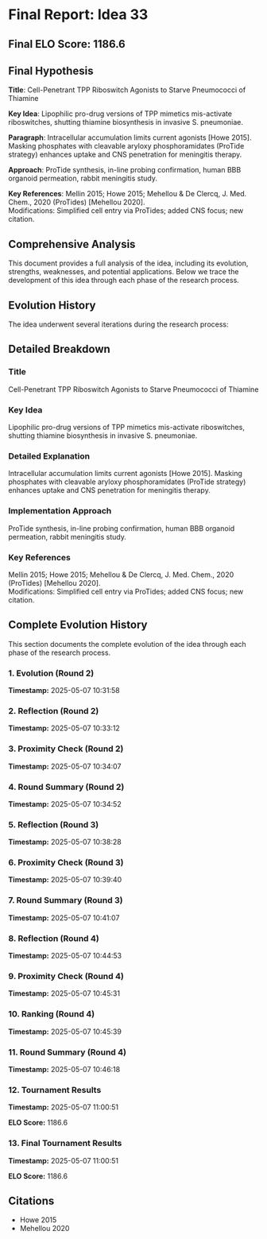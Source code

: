 # Final Report: Idea 33

## Final ELO Score: 1186.6

## Final Hypothesis

**Title**: Cell-Penetrant TPP Riboswitch Agonists to Starve Pneumococci of Thiamine

**Key Idea**: Lipophilic pro-drug versions of TPP mimetics mis-activate riboswitches, shutting thiamine biosynthesis in invasive S. pneumoniae.

**Paragraph**: Intracellular accumulation limits current agonists [Howe 2015].  Masking phosphates with cleavable aryloxy phosphoramidates (ProTide strategy) enhances uptake and CNS penetration for meningitis therapy.

**Approach**: ProTide synthesis, in-line probing confirmation, human BBB organoid permeation, rabbit meningitis study.

**Key References**: Mellin 2015; Howe 2015; Mehellou & De Clercq, J. Med. Chem., 2020 (ProTides) [Mehellou 2020].  
   Modifications: Simplified cell entry via ProTides; added CNS focus; new citation.

## Comprehensive Analysis

This document provides a full analysis of the idea, including its evolution, strengths, weaknesses, and potential applications. Below we trace the development of this idea through each phase of the research process.

## Evolution History

The idea underwent several iterations during the research process:

## Detailed Breakdown

### Title

Cell-Penetrant TPP Riboswitch Agonists to Starve Pneumococci of Thiamine

### Key Idea

Lipophilic pro-drug versions of TPP mimetics mis-activate riboswitches, shutting thiamine biosynthesis in invasive S. pneumoniae.

### Detailed Explanation

Intracellular accumulation limits current agonists [Howe 2015].  Masking phosphates with cleavable aryloxy phosphoramidates (ProTide strategy) enhances uptake and CNS penetration for meningitis therapy.

### Implementation Approach

ProTide synthesis, in-line probing confirmation, human BBB organoid permeation, rabbit meningitis study.

### Key References

Mellin 2015; Howe 2015; Mehellou & De Clercq, J. Med. Chem., 2020 (ProTides) [Mehellou 2020].  
   Modifications: Simplified cell entry via ProTides; added CNS focus; new citation.

## Complete Evolution History

This section documents the complete evolution of the idea through each phase of the research process.

### 1. Evolution (Round 2)
**Timestamp:** 2025-05-07 10:31:58



### 2. Reflection (Round 2)
**Timestamp:** 2025-05-07 10:33:12



### 3. Proximity Check (Round 2)
**Timestamp:** 2025-05-07 10:34:07



### 4. Round Summary (Round 2)
**Timestamp:** 2025-05-07 10:34:52



### 5. Reflection (Round 3)
**Timestamp:** 2025-05-07 10:38:28



### 6. Proximity Check (Round 3)
**Timestamp:** 2025-05-07 10:39:40



### 7. Round Summary (Round 3)
**Timestamp:** 2025-05-07 10:41:07



### 8. Reflection (Round 4)
**Timestamp:** 2025-05-07 10:44:53



### 9. Proximity Check (Round 4)
**Timestamp:** 2025-05-07 10:45:31



### 10. Ranking (Round 4)
**Timestamp:** 2025-05-07 10:45:39



### 11. Round Summary (Round 4)
**Timestamp:** 2025-05-07 10:46:18



### 12. Tournament Results
**Timestamp:** 2025-05-07 11:00:51

**ELO Score:** 1186.6



### 13. Final Tournament Results
**Timestamp:** 2025-05-07 11:00:51

**ELO Score:** 1186.6



## Citations

- Howe 2015
- Mehellou 2020
